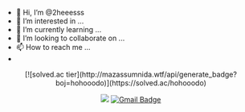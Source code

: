 
- 👋 Hi, I’m @2heeesss
- 👀 I’m interested in ...
- 🌱 I’m currently learning ...
- 💞️ I’m looking to collaborate on ...
- 📫 How to reach me ...
- 
<div align=center>
[![solved.ac tier](http://mazassumnida.wtf/api/generate_badge?boj=hohooodo)](https://solved.ac/hohooodo)


  <a href="https://velog.io/@hohooodo" target="_blank"><img src="https://img.shields.io/badge/Velog-20c997?style=flat-square&logo=Vimeo&logoColor=white"/></a>
  [![Gmail Badge](https://img.shields.io/badge/Gmail-d14836?style=flat-square&logo=Gmail&logoColor=white&link=mailto:hohooodo@gmail.com)](mailto:hohooodo@gmail.com)
</div>






<!---
2heeesss/2heeesss is a ✨ special ✨ repository because its `README.md` (this file) appears on your GitHub profile.
You can click the Preview link to take a look at your changes.
--->
